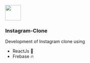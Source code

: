 <img src="https://i.pinimg.com/originals/ff/0e/20/ff0e20de4718fe14cdd256c81c5db771.png" width="50px"> </img>
### Instagram-Clone
Development of Instagram clone using 
  - ReactJs 🚀
  - Frebase 🔥
